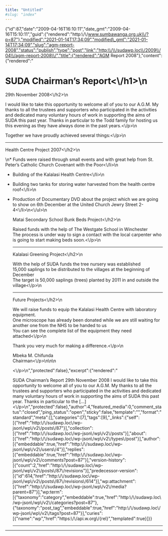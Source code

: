 ```yaml
---
title: "Untitled"
#slug: "index"
---
```


{"id":87,"date":"2009-04-16T16:10:11","date\_gmt":"2009-04-16T15:10:11","guid":{"rendered":"http:\\/\\/www.sumbawanga.org.uk\\/?p=87"},"modified":"2021-01-14T17:34:09","modified\_gmt":"2021-01-14T17:34:09","slug":"agm-report-2008","status":"publish","type":"post","link":"http:\\/\\/sudawp.loc\\/2009\\/04\\/agm-report-2008\\/","title":{"rendered":"AGM Report 2008"},"content":{"rendered":"

SUDA Chairman’s Report<\\/h1>\\n
================================

29th November 2008<\\/h2>\\n

I would like to take this opportunity to welcome all of you to our A.G.M. My thanks to all the trustees and supporters who participated in the activities and dedicated many voluntary hours of work in supporting the aims of SUDA this past year. Thanks in particular to the Todd family for hosting us this evening as they have always done in the past years.<\\/p>\\n

Together we have proudly achieved several things:<\\/p>\\n


------------------------------------------------------------------------------------------------------------------------------------------------------------------------------------------------------------------------------------------------------------------------------------------------------------------------------------------------------------------------------------------------------------------------------------------------------------------------

Health Centre Project 2007<\\/h2>\\n

\\n*   Funds were raised through small events and with great help from St. Peter’s Catholic Church Covenant with the Poor<\\/li>\\n
*   Building of the Kalalasi Health Centre<\\/li>\\n
*   Building two tanks for storing water harvested from the health centre roof<\\/li>\\n
*   Production of Documentary DVD about the project which we are going to show on 6th December at the United Church Jewry Street 2-4<\\/li>\\n<\\/ul>\\n
    
    Matai Secondary School Bunk Beds Project<\\/h2>\\n
    
    Raised funds with the help of The Westgate School in Winchester  
    The process is under way to sign a contact with the local carpenter who is going to start making beds soon.<\\/p>\\n
    
    
    --------------------------------------------------------------------------------------------------------------------------------------------------------------------------------------------------------------------------------------------
    
    Kalalasi Greening Project<\\/h2>\\n
    
    With the help of SUDA funds the tree nursery was established  
    15,000 saplings to be distributed to the villages at the beginning of December  
    The target is 50,000 saplings (trees) planted by 2011 in and outside the village<\\/p>\\n
    
    
    --------------------------------------------------------------------------------------------------------------------------------------------------------------------------------------------------------------------------------------------------------------------------------
    
    Future Projects<\\/h2>\\n
    
    We will raise funds to equip the Kalalasi Health Centre with laboratory equipment.  
    One microscope has already been donated while we are still waiting for another one from the NHS to be handed to us  
    You can see the complete list of the equipment they need attached<\\/p>\\n
    
    Thank you very much for making a difference.<\\/p>\\n
    
    Mbeka M. Chifunda  
    Chairman<\\/p>\\n\\n\\n
    
    <\\/p>\\n","protected":false},"excerpt":{"rendered":"
    
    SUDA Chairman’s Report 29th November 2008 I would like to take this opportunity to welcome all of you to our A.G.M. My thanks to all the trustees and supporters who participated in the activities and dedicated many voluntary hours of work in supporting the aims of SUDA this past year. Thanks in particular to the \[…\]<\\/p>\\n","protected":false},"author":4,"featured\_media":0,"comment\_status":"closed","ping\_status":"open","sticky":false,"template":"","format":"standard","meta":\[\],"categories":\[7\],"tags":\[9\],"\_links":{"self":\[{"href":"http:\\/\\/sudawp.loc\\/wp-json\\/wp\\/v2\\/posts\\/87"}\],"collection":\[{"href":"http:\\/\\/sudawp.loc\\/wp-json\\/wp\\/v2\\/posts"}\],"about":\[{"href":"http:\\/\\/sudawp.loc\\/wp-json\\/wp\\/v2\\/types\\/post"}\],"author":\[{"embeddable":true,"href":"http:\\/\\/sudawp.loc\\/wp-json\\/wp\\/v2\\/users\\/4"}\],"replies":\[{"embeddable":true,"href":"http:\\/\\/sudawp.loc\\/wp-json\\/wp\\/v2\\/comments?post=87"}\],"version-history":\[{"count":2,"href":"http:\\/\\/sudawp.loc\\/wp-json\\/wp\\/v2\\/posts\\/87\\/revisions"}\],"predecessor-version":\[{"id":614,"href":"http:\\/\\/sudawp.loc\\/wp-json\\/wp\\/v2\\/posts\\/87\\/revisions\\/614"}\],"wp:attachment":\[{"href":"http:\\/\\/sudawp.loc\\/wp-json\\/wp\\/v2\\/media?parent=87"}\],"wp:term":\[{"taxonomy":"category","embeddable":true,"href":"http:\\/\\/sudawp.loc\\/wp-json\\/wp\\/v2\\/categories?post=87"},{"taxonomy":"post\_tag","embeddable":true,"href":"http:\\/\\/sudawp.loc\\/wp-json\\/wp\\/v2\\/tags?post=87"}\],"curies":\[{"name":"wp","href":"https:\\/\\/api.w.org\\/{rel}","templated":true}\]}}
    
    
    -------------------------------------------------------------------------------------------------------------------------------------------------------------------------------------------------------------------------------------------------------------------------------------------------------------------------------------------------------------------------------------------------------------------------------------------------------------------------------------------------------------------------------------------------------------------------------------------------------------------------------------------------------------------------------------------------------------------------------------------------------------------------------------------------------------------------------------------------------------------------------------------------------------------------------------------------------------------------------------------------------------------------------------------------------------------------------------------------------------------------------------------------------------------------------------------------------------------------------------------------------------------------------------------------------------------------------------------------------------------------------------------------------------------------------------------------------------------------------------------------------------------------------------------------------------------------------------------------------------------------------------------------------------------------------------------------------------------------------------------------------------------------------------------------------------------------------------------------------------------------------------------------------------------------------------------------------------------------------------------------------------------------------------------------------------------------------------------------------------------------------------------------------
    


------------------------------------------------------------------------------------------------------------------------------------------------------------------------------------------------------------------------------------------------------------------------------------------------------------------------------------------------------------------------------------------------------------------------------------------------------------------------------------------------------------------------------------------------------------------------------------------------------------------------------------------------------------------------------------------------------------------------------------------------------------------------------------------------------------------------------------------------------------------------------------------------------------------------------------------------------------------------------------------------------------------------------------------------------------------------------------------------------------------------------------------------------------------------------------------------------------------------------------------------------------------------------------------------------------------------------------------------------------------------------------------------------------------------------------------------------------------------------------------------------------------------------------------------------------------------------------------------------------------------------------------------------------------------------------------------------------------------------------------------------------------------------------------------------------------------------------------------------------------------------------------------------------------------------------------------------------------------------------------------------------------------------------------------------------------------------------------------------------------------------------------------------------------------------------------------------------------------------------------------------------------------------------------------------------------------------------------------------------------------------------------------------------------------------------------------------------------------------------------------------------------------------------------------------------------------------------------------------------------------------------------------------------------------------------------------------------------------------------------------------------------------------------------------------------------------------------------------------------------------------------------------------------------------------------------------------------------------------------------------------------------------------------------------------------------------------------------------------------------------------------------------------------------------------------------------------------------------------------------------------------------------------------------------------------------------------------------------------------------------------------------------------------------------------------------------------------------------------------------------------------------------------------------------------------------------------------------------------------------------------------------------------------------------------------------------------------------------------------------------------------------------------------------------------------------------------------------------------------------------------------------------------------------------------------------------------------------------------------------------------------------------------------------------------------------------------------------------------------------------------------------------------------------------------------------------------------------------------------------------------------------------------------------------------------------------------------------------------------------------------------------------------------------------------------------------------------------------------------------------------------------------------------------------------------------------------------------------------------------------------------------------------------------------------------------------------------------------------------------------------------------------------------------------------------------------------------------------------------------------------------------------------------------------------------------------------------------------------------------------------------------------------------------------------------------------------------------------------------------------------------------------------------------------------------------------------------------------------------------------------------------------------------------------------------------------------------------------------------------------------------------------------------------------------------------------------------------------------------------------------------------------------------------------------------------------------------------------------------------------------------------------------------------------------------------------------------------------------------------------------------------------------------------------------------------------------------------------------------------------------------------------------------------------------------------------------------------------------------------------------------------